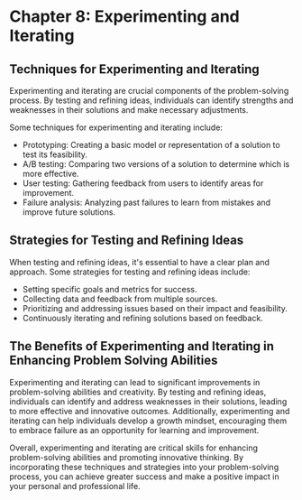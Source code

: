 Chapter 8: Experimenting and Iterating
======================================

Techniques for Experimenting and Iterating
------------------------------------------

Experimenting and iterating are crucial components of the problem-solving process. By testing and refining ideas, individuals can identify strengths and weaknesses in their solutions and make necessary adjustments.

Some techniques for experimenting and iterating include:

* Prototyping: Creating a basic model or representation of a solution to test its feasibility.
* A/B testing: Comparing two versions of a solution to determine which is more effective.
* User testing: Gathering feedback from users to identify areas for improvement.
* Failure analysis: Analyzing past failures to learn from mistakes and improve future solutions.

Strategies for Testing and Refining Ideas
-----------------------------------------

When testing and refining ideas, it's essential to have a clear plan and approach. Some strategies for testing and refining ideas include:

* Setting specific goals and metrics for success.
* Collecting data and feedback from multiple sources.
* Prioritizing and addressing issues based on their impact and feasibility.
* Continuously iterating and refining solutions based on feedback.

The Benefits of Experimenting and Iterating in Enhancing Problem Solving Abilities
----------------------------------------------------------------------------------

Experimenting and iterating can lead to significant improvements in problem-solving abilities and creativity. By testing and refining ideas, individuals can identify and address weaknesses in their solutions, leading to more effective and innovative outcomes. Additionally, experimenting and iterating can help individuals develop a growth mindset, encouraging them to embrace failure as an opportunity for learning and improvement.

Overall, experimenting and iterating are critical skills for enhancing problem-solving abilities and promoting innovative thinking. By incorporating these techniques and strategies into your problem-solving process, you can achieve greater success and make a positive impact in your personal and professional life.
